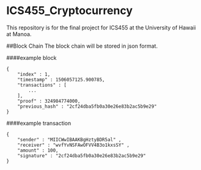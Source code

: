 # ICS455_Cryptocurrency
This repository is for the final project for ICS455 at the University of Hawaii at Manoa.

##Block Chain
The block chain will be stored in json format.

####example block
```
{
    "index" : 1,
    "timestamp" : 1506057125.900785,
    "transactions" : [
        ...
    ],
    "proof" : 324984774000,
    "previous_hash" : "2cf24dba5fb0a30e26e83b2ac5b9e29"
}
```

####example transaction
```
{
    "sender" : "MIICWwIBAAKBgHztyBDR5al" ,
    "receiver" : "wvfYvNSFAwOFVV4B3o1kxsSY" ,
    "amount" : 100,
    "signature" : "2cf24dba5fb0a30e26e83b2ac5b9e29"
}
```
